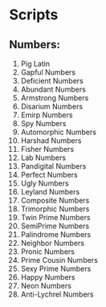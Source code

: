 # Scripts

## Numbers:

1. Pig Latin
2. Gapful Numbers
3. Deficient Numbers
4. Abundant Numbers
5. Armstrong Numbers
6. Disarium Numbers
7. Emirp Numbers
8. Spy Numbers
9. Automorphic Numbers
10. Harshad Numbers
11. Fisher Numbers
12. Lab Numbers
13. Pandigital Numbers
14. Perfect Numbers
15. Ugly Numbers
16. Leyland Numbers
17. Composite Numbers
18. Trimorphic Numbers
19. Twin Prime Numbers
20. SemiPrime Numbers
21. Palindrome Numbers
22. Neighbor Numbers
23. Pronic Numbers
24. Prime Cousin Numbers
25. Sexy Prime Numbers
26. Happy Numbers
27. Neon Numbers
28. Anti-Lychrel Numbers
